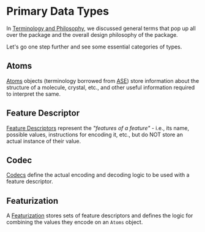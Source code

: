 # Primary Data Types

In [Terminology and Philosophy](@ref), we discussed general terms that pop up all over the package and the overall design philosophy of the package.

Let's go one step further and see some essential categories of types.

## Atoms

[Atoms](@ref) objects (terminology borrowed from [ASE](https://wiki.fysik.dtu.dk/ase/)) store information about the structure of a molecule, crystal, etc., and other useful information required to interpret the same.

## Feature Descriptor

[Feature Descriptors](@ref) represent the *"features of a feature"* - i.e., its name, possible values, instructions for encoding it, etc., but do NOT store an actual instance of their value.

## Codec

[Codecs](@ref) define the actual encoding and decoding logic to be used with a feature descriptor.

## Featurization

A [Featurization](@ref) stores sets of feature descriptors and defines the logic for combining the values they encode on an `Atoms` object.

